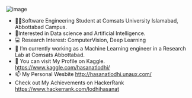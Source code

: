 ![image](https://user-images.githubusercontent.com/55047887/218684580-05041ac8-8cb1-4f77-a822-4568d529642d.png)


- 👩‍💻Software Engineering Student at Comsats University Islamabad, Abbottabad Campus.
- 🧠Interested in Data science and Artificial Intelligence.
- 💻 Research Interest:  ComputerVision, Deep Learning
- 🌱 I’m currently working as a Machine Learning engineer in a Research Lab at Comsats Abbottabad.
- 👀  You can visit My Profile on Kaggle. https://www.kaggle.com/hasanatlodhi/ 
- 📫 My Personal Wesbite http://hasanatlodhi.unaux.com/
- Check out My Achievements on HackerRank https://www.hackerrank.com/lodhihasanat

